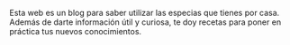 Esta web es un blog para saber utilizar las especias que tienes por casa. Además de darte información útil y curiosa, te doy recetas para poner en práctica tus nuevos conocimientos. 

